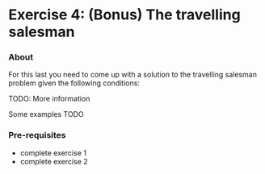 # Exercise 4: (Bonus) The travelling salesman

### About
For this last you need to come up with a solution to the travelling salesman problem given the following conditions:


TODO: More information

Some examples
TODO

### Pre-requisites
* complete exercise 1
* complete exercise 2
